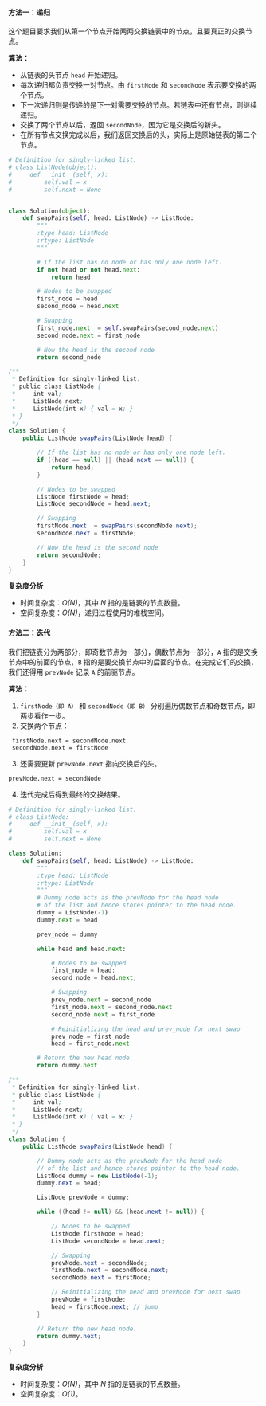 ####  方法一：递归
这个题目要求我们从第一个节点开始两两交换链表中的节点，且要真正的交换节点。

**算法：**

- 从链表的头节点 `head` 开始递归。
- 每次递归都负责交换一对节点。由 `firstNode` 和 `secondNode` 表示要交换的两个节点。
- 下一次递归则是传递的是下一对需要交换的节点。若链表中还有节点，则继续递归。
- 交换了两个节点以后，返回 `secondNode`，因为它是交换后的新头。
- 在所有节点交换完成以后，我们返回交换后的头，实际上是原始链表的第二个节点。

```python [solution1-Python]
# Definition for singly-linked list.
# class ListNode(object):
#     def __init__(self, x):
#         self.val = x
#         self.next = None


class Solution(object):
    def swapPairs(self, head: ListNode) -> ListNode:
        """
        :type head: ListNode
        :rtype: ListNode
        """

        # If the list has no node or has only one node left.
        if not head or not head.next:
            return head

        # Nodes to be swapped
        first_node = head
        second_node = head.next

        # Swapping
        first_node.next  = self.swapPairs(second_node.next)
        second_node.next = first_node

        # Now the head is the second node
        return second_node
```

```java [solution1-Java]
/**
 * Definition for singly-linked list.
 * public class ListNode {
 *     int val;
 *     ListNode next;
 *     ListNode(int x) { val = x; }
 * }
 */
class Solution {
    public ListNode swapPairs(ListNode head) {

        // If the list has no node or has only one node left.
        if ((head == null) || (head.next == null)) {
            return head;
        }

        // Nodes to be swapped
        ListNode firstNode = head;
        ListNode secondNode = head.next;

        // Swapping
        firstNode.next  = swapPairs(secondNode.next);
        secondNode.next = firstNode;

        // Now the head is the second node
        return secondNode;
    }
}
```

**复杂度分析**

* 时间复杂度：*O(N)*，其中 *N* 指的是链表的节点数量。
* 空间复杂度：*O(N)*，递归过程使用的堆栈空间。


####  方法二：迭代
我们把链表分为两部分，即奇数节点为一部分，偶数节点为一部分，`A` 指的是交换节点中的前面的节点，`B` 指的是要交换节点中的后面的节点。在完成它们的交换，我们还得用 `prevNode` 记录 `A` 的前驱节点。

**算法：**

1. `firstNode（即 A）` 和 `secondNode（即 B）` 分别遍历偶数节点和奇数节点，即两步看作一步。
2. 交换两个节点：

```
 firstNode.next = secondNode.next
 secondNode.next = firstNode
```

3. 还需要更新 `prevNode.next` 指向交换后的头。

```
prevNode.next = secondNode
```

 4. 迭代完成后得到最终的交换结果。


```python [solution2-Python]
# Definition for singly-linked list.
# class ListNode:
#     def __init__(self, x):
#         self.val = x
#         self.next = None

class Solution:
    def swapPairs(self, head: ListNode) -> ListNode:
        """
        :type head: ListNode
        :rtype: ListNode
        """
        # Dummy node acts as the prevNode for the head node
        # of the list and hence stores pointer to the head node.
        dummy = ListNode(-1)
        dummy.next = head

        prev_node = dummy

        while head and head.next:

            # Nodes to be swapped
            first_node = head;
            second_node = head.next;

            # Swapping
            prev_node.next = second_node
            first_node.next = second_node.next
            second_node.next = first_node

            # Reinitializing the head and prev_node for next swap
            prev_node = first_node
            head = first_node.next

        # Return the new head node.
        return dummy.next
```

```java [solution2-Java]
/**
 * Definition for singly-linked list.
 * public class ListNode {
 *     int val;
 *     ListNode next;
 *     ListNode(int x) { val = x; }
 * }
 */
class Solution {
    public ListNode swapPairs(ListNode head) {

        // Dummy node acts as the prevNode for the head node
        // of the list and hence stores pointer to the head node.
        ListNode dummy = new ListNode(-1);
        dummy.next = head;

        ListNode prevNode = dummy;

        while ((head != null) && (head.next != null)) {

            // Nodes to be swapped
            ListNode firstNode = head;
            ListNode secondNode = head.next;

            // Swapping
            prevNode.next = secondNode;
            firstNode.next = secondNode.next;
            secondNode.next = firstNode;

            // Reinitializing the head and prevNode for next swap
            prevNode = firstNode;
            head = firstNode.next; // jump
        }

        // Return the new head node.
        return dummy.next;
    }
}
```

**复杂度分析**

* 时间复杂度：*O(N)*，其中 *N* 指的是链表的节点数量。
* 空间复杂度：*O(1)*。